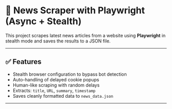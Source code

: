# 📰 News Scraper with Playwright (Async + Stealth)

This project scrapes latest  news articles from a website using **Playwright** in stealth mode and saves the results to a JSON file.

---

## ✅ Features

- Stealth browser configuration to bypass bot detection
- Auto-handling of delayed cookie popups
- Human-like scraping with random delays
- Extracts: `title`, `URL`, `summary`, `timestamp`
- Saves cleanly formatted data to `news_data.json`

---
